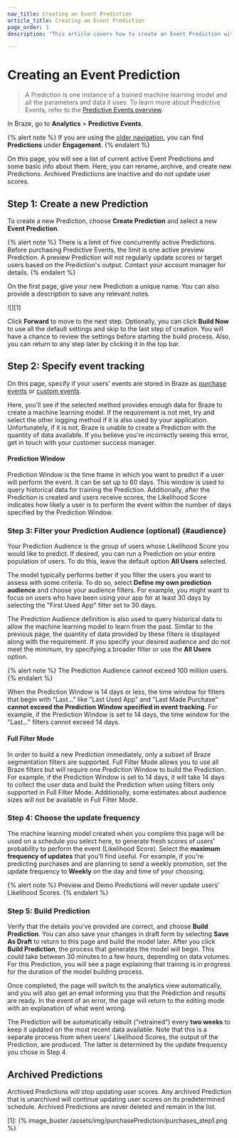 ```yaml
---
nav_title: Creating an Event Prediction
article_title: Creating an Event Prediction
page_order: 1
description: "This article covers how to create an Event Prediction within the Braze dashboard."

---
```


# Creating an Event Prediction

> A Prediction is one instance of a trained machine learning model and all the parameters and data it uses. To learn more about Predictive Events, refer to the [Predictive Events overview]({{site.baseurl}}/user_guide/sage_ai/predictive_suite/predictive_events).

In Braze, go to **Analytics** > **Predictive Events**.

{% alert note %}
If you are using the [older navigation]({{site.baseurl}}/navigation), you can find **Predictions** under **Engagement**.
{% endalert %}

On this page, you will see a list of current active Event Predictions and some basic info about them. Here, you can rename, archive, and create new Predictions. Archived Predictions are inactive and do not update user scores.

## Step 1: Create a new Prediction

To create a new Prediction, choose **Create Prediction** and select a new **Event Prediction**.

{% alert note %}
There is a limit of five concurrently active Predictions. Before purchasing Predictive Events, the limit is one active preview Prediction. A preview Prediction will not regularly update scores or target users based on the Prediction's output. Contact your account manager for details.
{% endalert %}

On the first page, give your new Prediction a unique name. You can also provide a description to save any relevant notes.

![][1]

Click **Forward** to move to the next step. Optionally, you can click **Build Now** to use all the default settings and skip to the last step of creation. You will have a chance to review the settings before starting the build process. Also, you can return to any step later by clicking it in the top bar.

## Step 2: Specify event tracking

On this page, specify if your users' events are stored in Braze as [purchase events]({{site.baseurl}}/user_guide/data_and_analytics/custom_data/purchase_events/) or [custom events]({{site.baseurl}}/user_guide/data_and_analytics/custom_data/custom_events/).

Here, you'll see if the selected method provides enough data for Braze to create a machine learning model. If the requirement is not met, try and select the other logging method if it is also used by your application. Unfortunately, if it is not, Braze is unable to create a Prediction with the quantity of data available. If you believe you're incorrectly seeing this error, get in touch with your customer success manager.

#### Prediction Window

Prediction Window is the time frame in which you want to predict if a user will perform the event. It can be set up to 60 days. This window is used to query historical data for training the Prediction. Additionally, after the Prediction is created and users receive scores, the Likelihood Score indicates how likely a user is to perform the event within the number of days specified by the Prediction Window.

### Step 3: Filter your Prediction Audience (optional) {#audience}

Your Prediction Audience is the group of users whose Likelihood Score you would like to predict. If desired, you can run a Prediction on your entire population of users. To do this, leave the default option **All Users** selected.

The model typically performs better if you filter the users you want to assess with some criteria. To do so, select **Define my own prediction audience** and choose your audience filters. For example, you might want to focus on users who have been using your app for at least 30 days by selecting the "First Used App" filter set to 30 days.

The Prediction Audience definition is also used to query historical data to allow the machine learning model to learn from the past. Similar to the previous page, the quantity of data provided by these filters is displayed along with the requirement. If you specify your desired audience and do not meet the minimum, try specifying a broader filter or use the **All Users** option.

{% alert note %}
The Prediction Audience cannot exceed 100 million users.
{% endalert %}

When the Prediction Window is 14 days or less, the time window for filters that begin with "Last..." like "Last Used App" and "Last Made Purchase" **cannot exceed the Prediction Window specified in event tracking**. For example, if the Prediction Window is set to 14 days, the time window for the "Last..." filters cannot exceed 14 days.

#### Full Filter Mode

In order to build a new Prediction immediately, only a subset of Braze segmentation filters are supported. Full Filter Mode allows you to use all Braze filters but will require one Prediction Window to build the Prediction. For example, if the Prediction Window is set to 14 days, it will take 14 days to collect the user data and build the Prediction when using filters only supported in Full Filter Mode. Additionally, some estimates about audience sizes will not be available in Full Filter Mode.

### Step 4: Choose the update frequency

The machine learning model created when you complete this page will be used on a schedule you select here, to generate fresh scores of users' probability to perform the event (Likelihood Score). Select the **maximum frequency of updates** that you'll find useful. For example, if you're predicting purchases and are planning to send a weekly promotion, set the update frequency to **Weekly** on the day and time of your choosing.

{% alert note %}
Preview and Demo Predictions will never update users' Likelihood Scores.
{% endalert %}

### Step 5: Build Prediction

Verify that the details you've provided are correct, and choose **Build Prediction**. You can also save your changes in draft form by selecting **Save As Draft** to return to this page and build the model later. After you click **Build Prediction**, the process that generates the model will begin. This could take between 30 minutes to a few hours, depending on data volumes. For this Prediction, you will see a page explaining that training is in progress for the duration of the model building process.

Once completed, the page will switch to the analytics view automatically, and you will also get an email informing you that the Prediction and results are ready. In the event of an error, the page will return to the editing mode with an explanation of what went wrong.

The Prediction will be automatically rebuilt ("retrained") every **two weeks** to keep it updated on the most recent data available. Note that this is a separate process from when users' Likelihood Scores, the output of the Prediction, are produced. The latter is determined by the update frequency you chose in Step 4.

## Archived Predictions

Archived Predictions will stop updating user scores. Any archived Prediction that is unarchived will continue updating user scores on its predetermined schedule. Archived Predictions are never deleted and remain in the list.

[1]: {% image_buster /assets/img/purchasePrediction/purchases_step1.png %}


